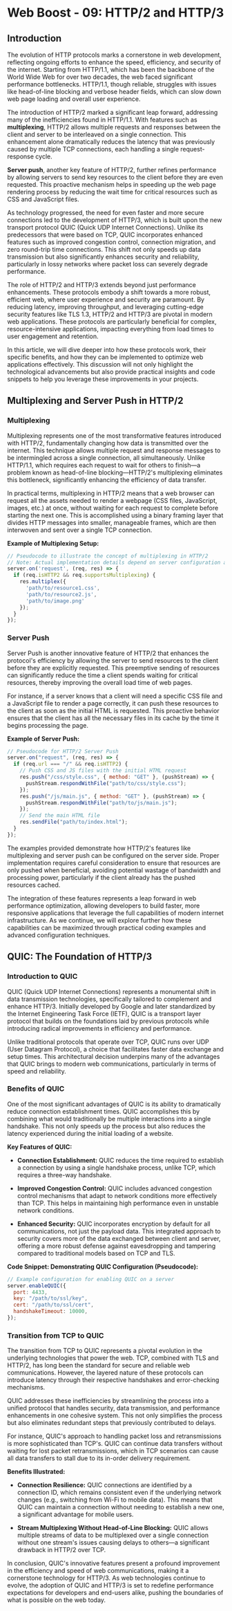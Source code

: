 # Web Boost - 09: HTTP/2 and HTTP/3

## Introduction

The evolution of HTTP protocols marks a cornerstone in web development, reflecting ongoing efforts to enhance the speed, efficiency, and security of the internet. Starting from HTTP/1.1, which has been the backbone of the World Wide Web for over two decades, the web faced significant performance bottlenecks. HTTP/1.1, though reliable, struggles with issues like head-of-line blocking and verbose header fields, which can slow down web page loading and overall user experience.

The introduction of HTTP/2 marked a significant leap forward, addressing many of the inefficiencies found in HTTP/1.1. With features such as **multiplexing**, HTTP/2 allows multiple requests and responses between the client and server to be interleaved on a single connection. This enhancement alone dramatically reduces the latency that was previously caused by multiple TCP connections, each handling a single request-response cycle.

**Server push**, another key feature of HTTP/2, further refines performance by allowing servers to send key resources to the client before they are even requested. This proactive mechanism helps in speeding up the web page rendering process by reducing the wait time for critical resources such as CSS and JavaScript files.

As technology progressed, the need for even faster and more secure connections led to the development of HTTP/3, which is built upon the new transport protocol QUIC (Quick UDP Internet Connections). Unlike its predecessors that were based on TCP, QUIC incorporates enhanced features such as improved congestion control, connection migration, and zero round-trip time connections. This shift not only speeds up data transmission but also significantly enhances security and reliability, particularly in lossy networks where packet loss can severely degrade performance.

The role of HTTP/2 and HTTP/3 extends beyond just performance enhancements. These protocols embody a shift towards a more robust, efficient web, where user experience and security are paramount. By reducing latency, improving throughput, and leveraging cutting-edge security features like TLS 1.3, HTTP/2 and HTTP/3 are pivotal in modern web applications. These protocols are particularly beneficial for complex, resource-intensive applications, impacting everything from load times to user engagement and retention.

In this article, we will dive deeper into how these protocols work, their specific benefits, and how they can be implemented to optimize web applications effectively. This discussion will not only highlight the technological advancements but also provide practical insights and code snippets to help you leverage these improvements in your projects.

## Multiplexing and Server Push in HTTP/2

### Multiplexing

Multiplexing represents one of the most transformative features introduced with HTTP/2, fundamentally changing how data is transmitted over the internet. This technique allows multiple request and response messages to be intermingled across a single connection, all simultaneously. Unlike HTTP/1.1, which requires each request to wait for others to finish—a problem known as head-of-line blocking—HTTP/2's multiplexing eliminates this bottleneck, significantly enhancing the efficiency of data transfer.

In practical terms, multiplexing in HTTP/2 means that a web browser can request all the assets needed to render a webpage (CSS files, JavaScript, images, etc.) at once, without waiting for each request to complete before starting the next one. This is accomplished using a binary framing layer that divides HTTP messages into smaller, manageable frames, which are then interwoven and sent over a single TCP connection.

**Example of Multiplexing Setup:**

```javascript
// Pseudocode to illustrate the concept of multiplexing in HTTP/2
// Note: Actual implementation details depend on server configuration and language support
server.on('request', (req, res) => {
  if (req.isHTTP2 && req.supportsMultiplexing) {
    res.multiplex({
      'path/to/resource1.css',
      'path/to/resource2.js',
      'path/to/image.png'
    });
  }
});
```

### Server Push

Server Push is another innovative feature of HTTP/2 that enhances the protocol's efficiency by allowing the server to send resources to the client before they are explicitly requested. This preemptive sending of resources can significantly reduce the time a client spends waiting for critical resources, thereby improving the overall load time of web pages.

For instance, if a server knows that a client will need a specific CSS file and a JavaScript file to render a page correctly, it can push these resources to the client as soon as the initial HTML is requested. This proactive behavior ensures that the client has all the necessary files in its cache by the time it begins processing the page.

**Example of Server Push:**

```javascript
// Pseudocode for HTTP/2 Server Push
server.on("request", (req, res) => {
  if (req.url === "/" && req.isHTTP2) {
    // Push CSS and JS files with the initial HTML request
    res.push("/css/style.css", { method: "GET" }, (pushStream) => {
      pushStream.respondWithFile("path/to/css/style.css");
    });
    res.push("/js/main.js", { method: "GET" }, (pushStream) => {
      pushStream.respondWithFile("path/to/js/main.js");
    });
    // Send the main HTML file
    res.sendFile("path/to/index.html");
  }
});
```

The examples provided demonstrate how HTTP/2's features like multiplexing and server push can be configured on the server side. Proper implementation requires careful consideration to ensure that resources are only pushed when beneficial, avoiding potential wastage of bandwidth and processing power, particularly if the client already has the pushed resources cached.

The integration of these features represents a leap forward in web performance optimization, allowing developers to build faster, more responsive applications that leverage the full capabilities of modern internet infrastructure. As we continue, we will explore further how these capabilities can be maximized through practical coding examples and advanced configuration techniques.

## QUIC: The Foundation of HTTP/3

### Introduction to QUIC

QUIC (Quick UDP Internet Connections) represents a monumental shift in data transmission technologies, specifically tailored to complement and enhance HTTP/3. Initially developed by Google and later standardized by the Internet Engineering Task Force (IETF), QUIC is a transport layer protocol that builds on the foundations laid by previous protocols while introducing radical improvements in efficiency and performance.

Unlike traditional protocols that operate over TCP, QUIC runs over UDP (User Datagram Protocol), a choice that facilitates faster data exchange and setup times. This architectural decision underpins many of the advantages that QUIC brings to modern web communications, particularly in terms of speed and reliability.

### Benefits of QUIC

One of the most significant advantages of QUIC is its ability to dramatically reduce connection establishment times. QUIC accomplishes this by combining what would traditionally be multiple interactions into a single handshake. This not only speeds up the process but also reduces the latency experienced during the initial loading of a website.

**Key Features of QUIC:**

- **Connection Establishment:** QUIC reduces the time required to establish a connection by using a single handshake process, unlike TCP, which requires a three-way handshake.

- **Improved Congestion Control:** QUIC includes advanced congestion control mechanisms that adapt to network conditions more effectively than TCP. This helps in maintaining high performance even in unstable network conditions.

- **Enhanced Security:** QUIC incorporates encryption by default for all communications, not just the payload data. This integrated approach to security covers more of the data exchanged between client and server, offering a more robust defense against eavesdropping and tampering compared to traditional models based on TCP and TLS.

**Code Snippet: Demonstrating QUIC Configuration (Pseudocode):**

```javascript
// Example configuration for enabling QUIC on a server
server.enableQUIC({
  port: 4433,
  key: "/path/to/ssl/key",
  cert: "/path/to/ssl/cert",
  handshakeTimeout: 10000,
});
```

### Transition from TCP to QUIC

The transition from TCP to QUIC represents a pivotal evolution in the underlying technologies that power the web. TCP, combined with TLS and HTTP/2, has long been the standard for secure and reliable web communications. However, the layered nature of these protocols can introduce latency through their respective handshakes and error-checking mechanisms.

QUIC addresses these inefficiencies by streamlining the process into a unified protocol that handles security, data transmission, and performance enhancements in one cohesive system. This not only simplifies the process but also eliminates redundant steps that previously contributed to delays.

For instance, QUIC's approach to handling packet loss and retransmissions is more sophisticated than TCP's. QUIC can continue data transfers without waiting for lost packet retransmissions, which in TCP scenarios can cause all data transfers to stall due to its in-order delivery requirement.

**Benefits Illustrated:**

- **Connection Resilience:** QUIC connections are identified by a connection ID, which remains consistent even if the underlying network changes (e.g., switching from Wi-Fi to mobile data). This means that QUIC can maintain a connection without needing to establish a new one, a significant advantage for mobile users.

- **Stream Multiplexing Without Head-of-Line Blocking:** QUIC allows multiple streams of data to be multiplexed over a single connection without one stream's issues causing delays to others—a significant drawback in HTTP/2 over TCP.

In conclusion, QUIC's innovative features present a profound improvement in the efficiency and speed of web communications, making it a cornerstone technology for HTTP/3. As web technologies continue to evolve, the adoption of QUIC and HTTP/3 is set to redefine performance expectations for developers and end-users alike, pushing the boundaries of what is possible on the web today.

